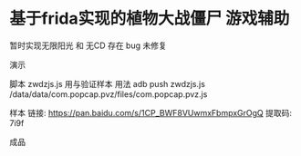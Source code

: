 # 基于frida实现的植物大战僵尸 游戏辅助
暂时实现无限阳光 和 无CD
存在 bug 未修复

演示

脚本 zwdzjs.js 用与验证样本
用法 adb push zwdzjs.js /data/data/com.popcap.pvz/files/com.popcap.pvz.js

样本
链接: https://pan.baidu.com/s/1CP_BWF8VUwmxFbmpxGrOgQ 提取码: 7i9f


成品


